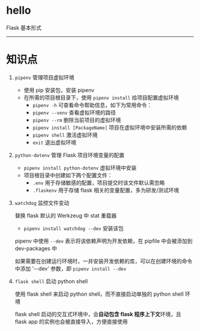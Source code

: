 # hello

Flask 基本形式

* * *

# 知识点

1.  `pipenv`  管理项目虚拟环境

    -   使用 pip 安装包，安装 pipenv
    -   在所需的项目根目录下，使用 `pipenv install` 给项目配置虚拟环境
        -   `pipenv -h` 可查看命令帮助信息，如下为常用命令：
        -   `pipenv --venv` 查看虚拟环境的路径  
        -   `pipenv --rm` 删除当前项目的虚拟环境
        -   `pipenv install [PackageName]` 项目在虚拟环境中安装所需的依赖
        -   `pipenv shell`  激活虚拟环境
        -   `exit` 退出虚拟环境

2.  `python-dotenv` 管理 Flask 项目环境变量的配置

    -   `pipenv install python-dotenv` 虚拟环境中安装
    -   项目根目录中创建如下两个配置文件：
        -   `.env`  用于存储敏感的配置，项目提交时该文件默认需忽略
        -   `.flaskenv` 用于存储 flask 相关的变量配置，多为研发/测试环境

3.  `watchdog` 监控文件变动

    替换 flask 默认的 Werkzeug 中 stat 重载器

    -   `pipenv install watchdog --dev`   安装该包

    pipenv 中使用 `--dev` 表示将该依赖声明为开发依赖，在 pipfile 中会被添加到 dev-packages 中

    如果需要在创建运行环境时，一并安装开发依赖的库，可以在创建环境的命令中添加 '--dev' 参数，即 `pipenv install --dev`

4.  `flask shell` 启动 python shell

    使用 flask shell 来启动 python shell，而不直接启动单独的 python shell 环境

    flask shell 启动的交互式环境中，会**自动包含 flask 程序上下文**环境，且 flask app 的实例也会被直接导入，方便直接使用
